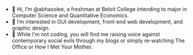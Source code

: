 - 👋 Hi, I’m @abhasolee, a freshman at Beloit College intending to major in Computer Science and Quantitative Economics.
- 👀 I’m interested in GUI development, front-end web development, and graphic design.
- 🌱 While I'm not coding, you will find me raising voice against contemporary social evils through my blogs or simply re-watching The Office or How I Met Your Mother. 


<!---
abhasolee/abhasolee is a ✨ special ✨ repository because its `README.md` (this file) appears on your GitHub profile.
You can click the Preview link to take a look at your changes.
--->
